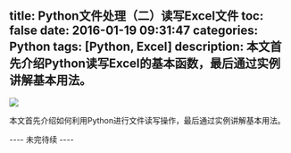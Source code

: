 title: Python文件处理（二）读写Excel文件
toc: false
date: 2016-01-19 09:31:47
categories: Python
tags: [Python, Excel] 
description: 本文首先介绍Python读写Excel的基本函数，最后通过实例讲解基本用法。
---

![](http://7xj5r6.com1.z0.glb.clouddn.com/Python-Logo.png)

本文首先介绍如何利用Python进行文件读写操作，最后通过实例讲解基本用法。
<!-- more -->

---- 未完待续 ----